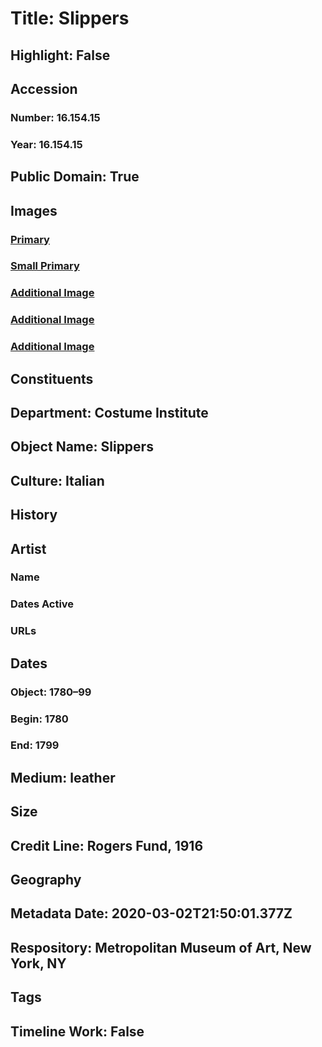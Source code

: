 # Title: Slippers
## Highlight: False
## Accession
### Number: 16.154.15
### Year: 16.154.15
## Public Domain: True
## Images
### [Primary](https://images.metmuseum.org/CRDImages/ci/original/16.154.15_S.jpg)
### [Small Primary](https://images.metmuseum.org/CRDImages/ci/web-large/16.154.15_S.jpg)
### [Additional Image](https://images.metmuseum.org/CRDImages/ci/original/16.154.15_F.jpg)
### [Additional Image](https://images.metmuseum.org/CRDImages/ci/original/16.154.15_B.jpg)
### [Additional Image](https://images.metmuseum.org/CRDImages/ci/original/16.154.15_d.jpg)
## Constituents
## Department: Costume Institute
## Object Name: Slippers
## Culture: Italian
## History
## Artist
### Name
### Dates Active
### URLs
## Dates
### Object: 1780–99
### Begin: 1780
### End: 1799
## Medium: leather
## Size
## Credit Line: Rogers Fund, 1916
## Geography
## Metadata Date: 2020-03-02T21:50:01.377Z
## Respository: Metropolitan Museum of Art, New York, NY
## Tags
## Timeline Work: False